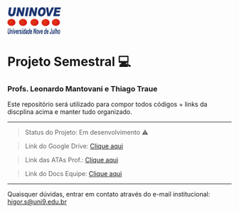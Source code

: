 <img src="https://github.com/HigorRoc/Uninove_2021.1/blob/main/Uninove-Logo.png" width="120" height="60">

# Projeto Semestral :computer:
###  Profs. Leonardo Mantovani e Thiago Traue

Este repositório será utilizado para compor todos códigos + links da discplina acima e manter tudo organizado.

---

> Status do Projeto: Em desenvolvimento :warning:

> Link do Google Drive: [Clique aqui](https://drive.google.com/drive/folders/1TQ4R1zAJbMYrvhK5LGLx2bm1XxnigTG1?usp=sharing)

> Link das ATAs Prof.: [Clique aqui](https://drive.google.com/drive/folders/1GkMp8BqrnxAw8n-IObrcnVXOnL844meu)

> Link do Docs Equipe: [Clique aqui](https://docs.google.com/document/d/1ErNxuZLS5ess4oK_snBBgIluSwpeFhImzGmT7Dl7gDY/edit?usp=sharing)
---

Quaisquer dúvidas, entrar em contato através do e-mail institucional: 
higor.s@uni9.edu.br
